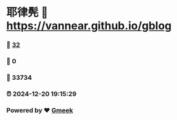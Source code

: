# 耶律髡 :link: https://vannear.github.io/gblog 
### :page_facing_up: [32](https://vannear.github.io/gblog/tag.html) 
### :speech_balloon: 0 
### :hibiscus: 33734 
### :alarm_clock: 2024-12-20 19:15:29 
### Powered by :heart: [Gmeek](https://github.com/Meekdai/Gmeek)
